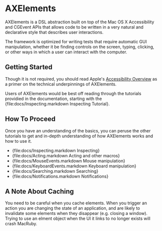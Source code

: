 # AXElements

AXElements is a DSL abstraction built on top of the Mac OS X
Accessibility and CGEvent APIs that allows code to be written in a
very natural and declarative style that describes user interactions.

The framework is optimized for writing tests that require automatic
GUI manipulation, whether it be finding controls on the screen,
typing, clicking, or other ways in which a user can interact with the
computer.

## Getting Started

Though it is not required, you should read Apple's
[Accessibility Overview](http://developer.apple.com/library/mac/#documentation/Accessibility/Conceptual/AccessibilityMacOSX/OSXAXModel/OSXAXmodel.html)
as a primer on the technical underpinnings of AXElements.

Users of AXElements would be best off reading through the tutorials
providied in the documentation, starting with the
{file:docs/Inspecting.markdown Inspecting Tutorial}.

## How To Proceed

Once you have an understanding of the basics, you can peruse the other
tutorials to get and in-depth understanding of how AXElements works
and how to use it.

* {file:docs/Inspecting.markdown Inspecting}
* {file:docs/Acting.markdown Acting and other macros}
* {file:docs/MouseEvents.markdown Mouse manipulation}
* {file:docs/KeyboardEvents.markdown Keyboard manipulation}
* {file:docs/Searching.markdown Searching}
* {file:docs/Notifications.markdown Notifications}

## A Note About Caching

You need to be careful when you cache elements. When you trigger an
action you are changing the state of an application, and are likely to
invalidate some elements when they disappear (e.g. closing a
window). Trying to use an elment object when the UI it links to no
longer exists will crash MacRuby.
